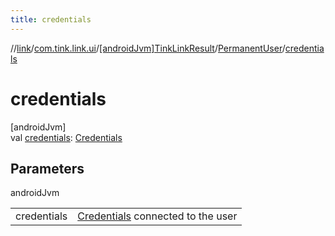 ```yaml
---
title: credentials
---
```

//[link](../../../../index.html)/[com.tink.link.ui](../../index.html)/[[androidJvm]TinkLinkResult](../index.html)/[PermanentUser](index.html)/[credentials](credentials.html)



# credentials



[androidJvm]\
val [credentials](credentials.html): [Credentials](../../../com.tink.model.credentials/[android-jvm]-credentials/index.html)



## Parameters


androidJvm

| | |
|---|---|
| credentials | [Credentials](../../../com.tink.model.credentials/[android-jvm]-credentials/index.html) connected to the user |




